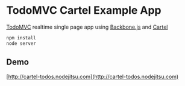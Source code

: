 # TodoMVC Cartel Example App

[TodoMVC](http://todomvc.com) realtime single page app using [Backbone.js](http://backbonejs.org) and [Cartel](https://github.com/alexgb/cartel)

```bash
npm install
node server
```

## Demo

[http://cartel-todos.nodejitsu.com](http://cartel-todos.nodejitsu.com)
